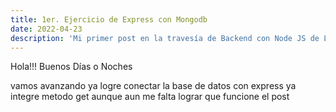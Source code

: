 ```yaml
---
title: 1er. Ejercicio de Express con Mongodb
date: 2022-04-23
description: 'Mi primer post en la travesía de Backend con Node JS de Launch X.'
---
```


Hola!!!
  Buenos Días o Noches
  
vamos avanzando ya logre conectar la base de datos con express
ya integre metodo get
aunque aun me falta lograr que funcione el post
